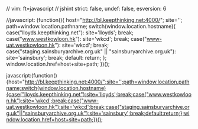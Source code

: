 // vim: ft=javascript
// jshint strict: false, undef: false, esversion: 6

//javascript:
(function(){
  host="http://bl.keepthinking.net:4000/";
  site='';
  path=window.location.pathname;
  switch(window.location.hostname){
    case("lloyds.keepthinking.net"):
      site='lloyds';
      break;
    case("www.westkowloon.hk"):
      site='wkcd';
      break;
    case("www-uat.westkowloon.hk"):
      site='wkcd';
      break;
    case("staging.sainsburyarchive.org.uk" || "sainsburyarchive.org.uk"):
      site='sainsbury';
      break;
    default:
      return;
  };
  window.location.href=host+site+path;
})();


javascript:(function(){host="http://bl.keepthinking.net:4000/";site='';path=window.location.pathname;switch(window.location.hostname){case("lloyds.keepthinking.net"):site='lloyds';break;case("www.westkowloon.hk"):site='wkcd';break;case("www-uat.westkowloon.hk"):site='wkcd';break;case("staging.sainsburyarchive.org.uk"||"sainsburyarchive.org.uk"):site='sainsbury';break;default:return;};window.location.href=host+site+path;})();

